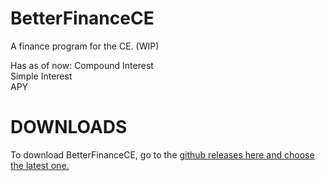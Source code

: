 # BetterFinanceCE
A finance program for the CE. (WIP)

Has as of now:
Compound Interest
<br>
Simple Interest
<br>
APY
<br>

# DOWNLOADS

To download BetterFinanceCE, go to the [github releases here and choose the latest one.](https://github.com/BigHummus69/BetterFinanceCE/releases)
